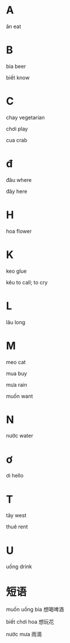 # A

ăn             eat

# B

bia            beer

biết           know


# C

chay           vegetarian  

chơi           play

cua            crab

# đ

đâu             where

đây             here

# H

hoa             flower

# K

keo            glue

kêu            to call; to cry

# L

lâu             long

# M

meo             cat

mua             buy

mưa             rain

muốn            want

# N

nước           water

# ơ

ơi               hello


# T

tây              west

thuê             rent

# U

uống             drink


# 短语

muốn uống bia  想喝啤酒

biết chơi hoa  想玩花

nước mưa  雨滴

